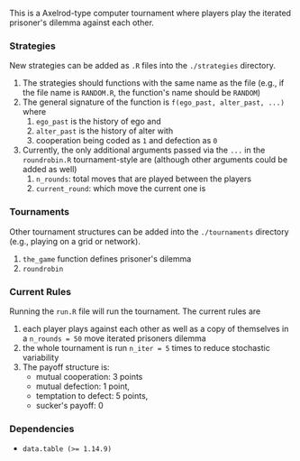 This is a Axelrod-type computer tournament where players play the iterated prisoner's dilemma against each other. 


### Strategies 

New strategies can be added as `.R` files into the `./strategies` directory. 

1. The strategies should functions with the same name as the file (e.g., if the file name is `RANDOM.R`, the function's name should be `RANDOM`)
2. The general signature of the function is `f(ego_past, alter_past, ...)` where
    1. `ego_past` is the history of ego and
    2. `alter_past` is the history of alter with
    3. cooperation being coded as `1` and defection as `0`
3. Currently, the only additional arguments passed via the `...` in the `roundrobin.R` tournament-style are (although other arguments could be added as well) 
    1. `n_rounds`: total moves that are played between the players
    2. `current_round`: which move the current one is


### Tournaments 

Other tournament structures can be added into the `./tournaments` directory (e.g., playing on a grid or network). 

1. `the_game` function defines prisoner's dilemma
2. `roundrobin`


### Current Rules 

Running the `run.R` file will run the tournament. The current rules are

1. each player plays against each other as well as a copy of themselves in a `n_rounds = 50` move iterated prisoners dilemma
2. the whole tournament is run `n_iter = 5` times to reduce stochastic variability
3. The payoff structure is:
    - mutual cooperation: 3 points
    - mutual defection: 1 point,
    - temptation to defect: 5 points,
    - sucker's payoff: 0

### Dependencies

- `data.table (>= 1.14.9)`
